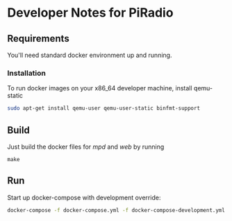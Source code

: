 # Developer Notes for PiRadio

## Requirements
You'll need standard docker environment up and running.

### Installation
To run docker images on your x86_64 developer machine, install qemu-static
```bash
sudo apt-get install qemu-user qemu-user-static binfmt-support
```

## Build
Just build the docker files for *mpd* and *web* by running
```
make
```

## Run
Start up docker-compose with development override:
```bash
docker-compose -f docker-compose.yml -f docker-compose-development.yml

```
